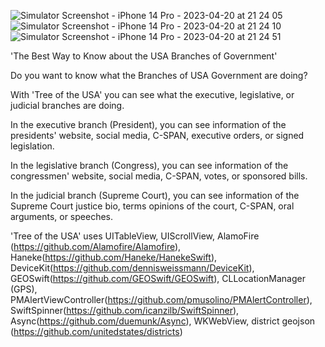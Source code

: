 ![Simulator Screenshot - iPhone 14 Pro - 2023-04-20 at 21 24 05](https://user-images.githubusercontent.com/8019837/233519068-edcc2801-ab5b-41ff-8fd9-f21ab0d88a86.png)
![Simulator Screenshot - iPhone 14 Pro - 2023-04-20 at 21 24 10](https://user-images.githubusercontent.com/8019837/233519074-0540771e-ab02-46e6-83bc-34d889906edb.png)
![Simulator Screenshot - iPhone 14 Pro - 2023-04-20 at 21 24 51](https://user-images.githubusercontent.com/8019837/233519087-3f1a6e07-02aa-4c5f-b7bd-be80a185c66a.png)


'The Best Way to Know about the USA Branches of Government'

Do you want to know what the Branches of USA Government are doing?

With 'Tree of the USA' you can see what the executive, legislative, or judicial branches are doing.

In the executive branch (President), you can see information of the presidents' website, social media, C-SPAN, executive orders, or signed legislation.

In the legislative branch (Congress), you can see information of the congressmen' website, social media, C-SPAN, votes, or sponsored bills.

In the judicial branch (Supreme Court), you can see information of the Supreme Court justice bio, terms opinions of the court, C-SPAN, oral arguments, or speeches.

'Tree of the USA' uses UITableView, UIScrollView, AlamoFire (https://github.com/Alamofire/Alamofire), Haneke(https://github.com/Haneke/HanekeSwift), DeviceKit(https://github.com/dennisweissmann/DeviceKit), GEOSwift(https://github.com/GEOSwift/GEOSwift), CLLocationManager (GPS), PMAlertViewController(https://github.com/pmusolino/PMAlertController), SwiftSpinner(https://github.com/icanzilb/SwiftSpinner), Async(https://github.com/duemunk/Async), WKWebView, district geojson (https://github.com/unitedstates/districts)
